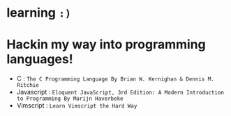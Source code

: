 # learning `:)`

# Hackin my way into programming languages!
- C : `The C Programming Language By Brian W. Kernighan & Dennis M.
Ritchie`
- Javascript : `Eloquent JavaScript, 3rd Edition: A Modern
Introduction to Programming By Marijn Haverbeke`
- Vimscript : `Learn Vimscript the Hard Way`

